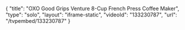 {
    "title": "OXO Good Grips Venture 8-Cup French Press Coffee Maker",
    "type": "solo",
    "layout": "iframe-static",
    "videoId": "133230787",
    "url": "\/tvpembed\/133230787"
}